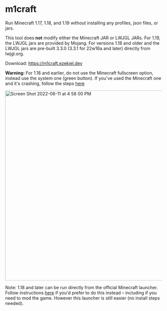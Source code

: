 # m1craft

Run Minecraft 1.17, 1.18, and 1.19 without installing any profiles, json files, or jars.

This tool does **not** modify either the Minecraft JAR or LWJGL JARs. For 1.19, the LWJGL jars are provided by Mojang. For versions 1.18 and older and the LWJGL jars are pre-built 3.3.0 (3.3.1 for 22w16a and later) directly from lwjgl.org.

Download: https://m1craft.ezekiel.dev

**Warning:** For 1.18 and earlier, do not use the Minecraft fullscreen option, instead use the system one (green button). If you've used the Minecraft one and it's crashing, follow the steps [here](https://github.com/ezfe/m1craft/issues/5#issuecomment-972287174)

<img width="612" alt="Screen Shot 2022-06-11 at 4 58 00 PM" src="https://user-images.githubusercontent.com/1449259/173204665-0cabb812-4e7d-4a94-ba59-d5d63d305b6c.png">

Note: 1.18 and later can be run directly from the official Minecraft launcher. Follow instructions [here](https://gist.github.com/ezfe/8bc43a65e16b79c955f81b4d7fa4ae6a) if you'd prefer to do this instead – including if you need to mod the game. However this launcher is still easier (no install steps needed).
